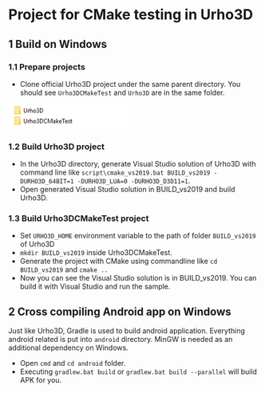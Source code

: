 # Project for CMake testing in Urho3D


## 1 Build on Windows

### 1.1 Prepare projects
* Clone official Urho3D project under the same parent directory. You should see `Urho3DCMakeTest` and `Urho3D` are in the same folder.

![folder stucture](folder_structure.png)

### 1.2 Build Urho3D project
* In the Urho3D directory, generate Visual Studio solution of Urho3D with command line like `script\cmake_vs2019.bat BUILD_vs2019 -DURHO3D_64BIT=1 -DURHO3D_LUA=0 -DURHO3D_D3D11=1`.
* Open generated Visual Studio solution in BUILD_vs2019 and build Urho3D.

### 1.3 Build Urho3DCMakeTest project
* Set `URHO3D_HOME` environment variable to the path of folder `BUILD_vs2019` of Urho3D
* `mkdir BUILD_vs2019` inside Urho3DCMakeTest.
* Generate the project with CMake using commandline like `cd BUILD_vs2019` and `cmake ..`
* Now you can see the Visual Studio solution is in BUILD_vs2019. You can build it with Visual Studio and run the sample.


## 2 Cross compiling Android app on Windows
Just like Urho3D, Gradle is used to build android application. Everything android related is put into `android` directory. MinGW is needed as an additional dependency on Windows.
* Open `cmd` and `cd android` folder.
* Executing `gradlew.bat build` or `gradlew.bat build --parallel` will build APK for you.
